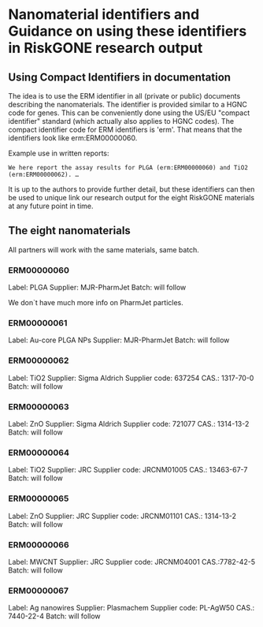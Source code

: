 # Nanomaterial identifiers and Guidance on using these identifiers in RiskGONE research output

## Using Compact Identifiers in documentation

The idea is to use the ERM identifier in all (private or public) documents describing the
nanomaterials. The identifier is provided similar to a HGNC code for genes. This can be
conveniently done using the US/EU "compact identifier" standard (which actually also applies
to HGNC codes). The compact identifier code for ERM identifiers is 'erm'. That means that
the identifiers look like erm:ERM00000060.

Example use in written reports:

```
We here report the assay results for PLGA (erm:ERM00000060) and TiO2 (erm:ERM00000062). …
```

It is up to the authors to provide further detail, but these identifiers can then be used to
unique link our research output for the eight RiskGONE materials at any future point in time.

## The eight nanomaterials

All partners will work with the same materials, same batch.

### ERM00000060

Label: PLGA
Supplier: MJR-PharmJet
Batch: will follow

We don`t have much more info on PharmJet particles.

### ERM00000061

Label: Au-core PLGA NPs
Supplier: MJR-PharmJet
Batch: will follow

### ERM00000062

Label: TiO2
Supplier: Sigma Aldrich
Supplier code: 637254
CAS.: 1317-70-0
Batch: will follow

### ERM00000063

Label: ZnO
Supplier: Sigma Aldrich
Supplier code: 721077
CAS.: 1314-13-2
Batch: will follow

### ERM00000064
Label: TiO2
Supplier: JRC
Supplier code: JRCNM01005
CAS.: 13463-67-7
Batch: will follow

### ERM00000065

Label: ZnO
Supplier: JRC
Supplier code: JRCNM01101
CAS.: 1314-13-2
Batch: will follow

### ERM00000066

Label: MWCNT
Supplier: JRC
Supplier code: JRCNM04001
CAS.:7782-42-5
Batch: will follow

### ERM00000067

Label: Ag nanowires
Supplier: Plasmachem
Supplier code: PL-AgW50
CAS.: 7440-22-4
Batch: will follow

